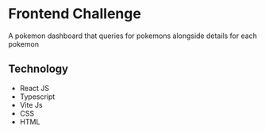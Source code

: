 # Frontend Challenge

A pokemon dashboard that queries for pokemons alongside details for each pokemon

## Technology

- React JS
- Typescript
- Vite Js
- CSS
- HTML
